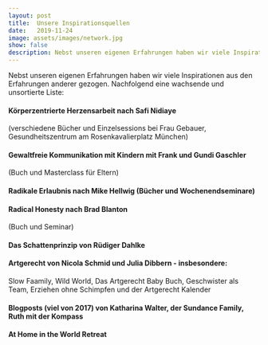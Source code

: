 ```yaml
---
layout: post
title:  Unsere Inspirationsquellen
date:   2019-11-24
image: assets/images/network.jpg
show: false
description: Nebst unseren eigenen Erfahrungen haben wir viele Inspirationen aus den Erfahrungen anderer gezogen.
---
```


Nebst unseren eigenen Erfahrungen haben wir viele Inspirationen aus den Erfahrungen anderer gezogen. Nachfolgend eine wachsende und unsortierte Liste:

#### Körperzentrierte Herzensarbeit nach Safi Nidiaye
(verschiedene Bücher und Einzelsessions bei Frau Gebauer, Gesundheitszentrum am Rosenkavalierplatz München)

#### Gewaltfreie Kommunikation mit Kindern mit Frank und Gundi Gaschler
(Buch und Masterclass für Eltern)

#### Radikale Erlaubnis nach Mike Hellwig (Bücher und Wochenendseminare)

#### Radical Honesty nach Brad Blanton
(Buch und Seminar)

#### Das Schattenprinzip von Rüdiger Dahlke

#### Artgerecht von Nicola Schmid und Julia Dibbern - insbesondere:
Slow Faamily, Wild World, Das Artgerecht Baby Buch, Geschwister als Team, Erziehen ohne Schimpfen und der Artgerecht Kalender

#### Blogposts (viel von 2017) von Katharina Walter, der Sundance Family, Ruth mit der Kompass

#### At Home in the World Retreat
